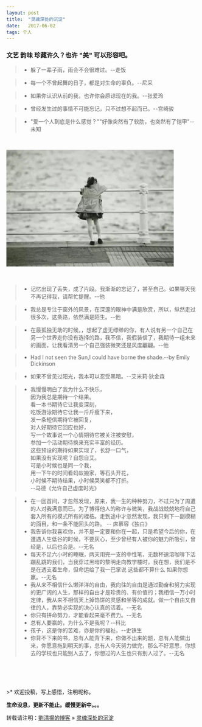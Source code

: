 ```yaml
---
layout: post
title:  "灵魂深处的沉淀"
date:   2017-06-02
tags: 个人
---
```


### 文艺 韵味 珍藏许久？也许 "美" 可以形容吧。


> - 躲了一辈子雨，雨会不会很难过。--走饭

> - 每一个不曾起舞的日子，都是对生命的辜负。--尼采  

> - 如果你认识从前的我，也许你会原谅现在的我。--张爱玲 

> - 曾经发生过的事情不可能忘记，只不过想不起而已。--宫崎骏    

> - "爱一个人到底是什么感觉？""好像突然有了软肋，也突然有了铠甲"--未知   

<br/>

![](/images/posts/soul/girl.webp)   

<br/>

> - 记忆出现了丢失，成了片段。我渐渐的忘记了，甚至自己。如果哪天我不再记得我，请帮忙提醒。--他  
 
> - 我总是专注于窗外的风景，在深邃的眼神中满是欣赏，所以，纵然走过很多次，这条路，依然满是陌生。--他  

> - 在最孤独无助的时候，，想起了虚无缥缈的你，有人说有另一个自己在另一个世界走你没有选择的路，我不信，我假装信了，我期待一组未来的画面，让我看清另一个自己强装微笑还是风度翩翩。--他  

> - Had I not seen the Sun,I could have borne the shade.--by Emily Dickinson  

> - 如果不曾见过阳光，我本可以忍受黑暗。--艾米莉·狄金森  

> - 我慢慢明白了我为什么不快乐，  
因为我总是期待一个结果。  
看一本书期待它让我变深刻，  
吃饭游泳期待它让我一斤斤瘦下来，   
发一条短信期待它被回复，  
对人好期待它回应也好，  
写一个故事说一个心情期待它被关注被安慰，   
参加一个活动期待换来充实丰富的经历。  
这些预设的期待如果实现了，长舒一口气，  
如果没有实现呢？自怨自艾。  
可是小时候也是同一个我，  
用一下午的时间看蚂蚁搬家，等石头开花，  
小时候不期待结果，小时候哭笑都不打折。  
	--马德《允许自己虚度时光》

> - 在一回首间，才忽然发现，原来，我一生的种种努力，不过只为了周遭的人对我满意而已。为了博得他人的称许与微笑，我战战兢兢地将自己套入所有的模式所有的桎梏。走到途中才忽然发现，我只剩下一副模糊的面目，和一条不能回头的路。  -- 席慕容《独白》  
> - 我告诉你我喜欢你，并不是一定要和你在一起，只是希望今后的你，在遭遇人生低谷的时候，不要灰心，至少曾经有人被你的魅力所吸引，曾经是，以后也会是。--无名    
> - 每天不足六小时的睡眠，两天用完一支的中性笔，无数杯速溶咖啡下活蹦乱跳的我们，当我穿过黑暗的黎明走向教学楼时，我在想，我们是不是在透支着生命，但命运给了我一巴掌说 这些都不算什么 如果你想赢。--无名  
> - 我从来不相信什么懒洋洋的自由，我向往的自由是通过勤奋和努力实现的更广阔的人生，那样的自由才是珍贵的、有价值的；我相信一万小时定律，我从来不相信天上掉馅饼的灵感和坐等的成就。做一个自由又自律的人，靠势必实现的决心认真的活着。--无名  
> - 你只有拼命努力，才能看起来毫不费力。--无名  
> - 总有人要赢的，为什么不是我呢？--科比  
> - 孩子，这是你的苦难，亦是你的福祉。--史铁生  
> - 你背不下来的书，总有人能背下来，你做不出来的题，总有人能做出来，你愿意拖到明天的事，总有人今天努力做完，那么不好意思，你想去的学校也只能别人去了，你想过的人生也只有别人过了。--无名  



<br/>
<br/>
<br/>
<br/>
>* 欢迎投稿，写上感悟，注明昵称。

**生命没息，更新不能止。缓慢更新中。。。**

转载请注明：[劉清揚的博客](http://yuqianglianshou.com) » [  灵魂深处的沉淀  ](http://yuqianglianshou.com/2018/06/soul/)  